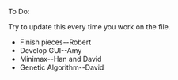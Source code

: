 To Do:

Try to update this every time you work on the file.

* Finish pieces--Robert
* Develop GUI--Amy
* Minimax--Han and David
* Genetic Algorithm--David
